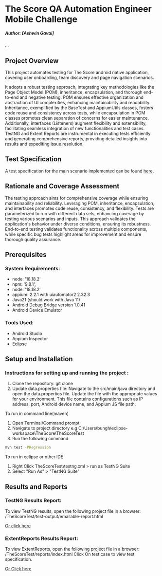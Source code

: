# The Score QA Automation Engineer Mobile Challenge

##### Author: [Ashwin Gavai]
...

## Project Overview


This project automates testing for The Score android native application, covering user onboarding, team discovery and page navigation scenarios.

It adopts a robust testing approach, integrating key methodologies like the Page Object Model (POM), inheritance, encapsulation, and thorough end-to-end and negative testing. POM ensures effective organization and abstraction of UI complexities, enhancing maintainability and readability. Inheritance, exemplified by the BaseTest and AppiumUtils classes, fosters code reuse and consistency across tests, while encapsulation in POM classes promotes clean separation of concerns for easier maintenance. Additionally, interfaces (Listeners) augment flexibility and extensibility, facilitating seamless integration of new functionalities and test cases. TestNG and Extent Reports are instrumental in executing tests efficiently and generating comprehensive reports, providing detailed insights into results and expediting issue resolution.

## Test Specification

A  test specification for the main scenario implemented can be found [here](docs/Test_Specification.md).

## Rationale and Coverage Assessment

The testing approach aims for comprehensive coverage while ensuring maintainability and reliability. Leveraging POM, inheritance, encapsulation, and interfaces promotes code reuse, consistency, and flexibility.
Tests are parameterized to run with different data sets, enhancing coverage by testing various scenarios and inputs. This approach validates the application's behavior under diverse conditions, ensuring its robustness.
End-to-end testing validates functionality across multiple components, while specific bug tests highlight areas for improvement and ensure thorough quality assurance.


## Prerequisites

### System Requirements:

*	node: '18.18.2'
*	npm: '9.8.1',
*	node: '18.18.2'
*	appium: 2.2.1 with uiautomator2 2.32.3
*	Java21 (should work with Java 11)
*	Android Debug Bridge version 1.0.41
*	Android Device Emulator 

### Tools Used:

*  	Android Studio  
*  	Appium Inspector
*  	Eclipse


## Setup and Installation

### Instructions for setting up and running the project :

1. Clone the repository: git clone <repository-url>
2. Update data.properties file: Navigate to the src/main/java directory and open the data.properties file. Update the file with the appropriate values for your environment. This file contains configurations such as IP address, port, Android device name, and Appium JS file path.




To run in command line(maven)
1. Open Terminal/Command prompt
2. Navigate to project directory e.g C:\Users\bungh\eclipse-workspace\TheScore\TheScoreTest
3. Run the following command:

```bash
mvn test -PRegression
```



To run in eclipse or other IDE
1. Right Click TheScoreTest\testng.xml > run as TestNG Suite
2. Select "Run As" > "TestNG Suite"


## 	Results and Reports

### TestNG Results Report:

To view TestNG results, open the following project file in a browser:
/TheScoreTest/test-output/emailable-report.html

[Or click here](target/surefire-reports/emailable-report.html)



### ExtentReports Results Report:

To view ExtentReports, open the following project file in a browser:
/TheScoreTest/reports/index.html
Click On test case to view test specification.

[Or Click here](reports/index.html)
